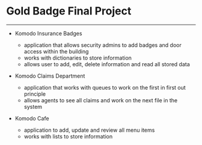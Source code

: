 ﻿# Gold Badge Final Project

_______________________________
* Komodo Insurance Badges
	- application that allows security admins to add badges and door access within the building
	- works with dictionaries to store information
	- allows user to add, edit, delete information and read all stored data
* Komodo Claims Department
	- application that works with queues to work on the first in first out principle
	- allows agents to see all claims and work on the next file in the system

* Komodo Cafe 
	- application to add, update and review all menu items
	- works with lists to store information
